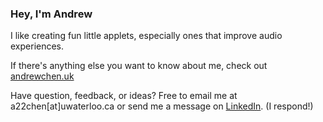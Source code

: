 ### Hey, I'm Andrew

I like creating fun little applets, especially ones that improve audio experiences. 

If there's anything else you want to know about me, check out [andrewchen.uk](https://andrewchen.uk)

Have question, feedback, or ideas? Free to email me at a22chen[at]uwaterloo.ca or send me a message on [LinkedIn](https://www.linkedin.com/in/anyuan-chen/). (I respond!) 
    
         
 
   
       
   
   
